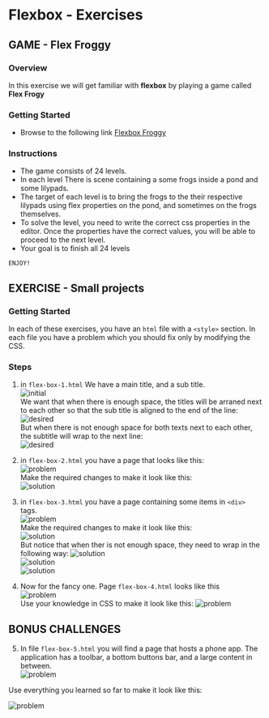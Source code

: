 # Flexbox - Exercises

## GAME - Flex Froggy

### Overview
In this exercise we will get familiar with **flexbox** by playing a game called **Flex Frogy**

### Getting Started
* Browse to the following link [Flexbox Froggy](https://flexboxfroggy.com/)

### Instructions
- The game consists of 24 levels.
- In each level There is scene containing a some frogs inside a pond and some lilypads.
- The target of each level is to bring the frogs to the their respective lilypads using flex properties on the pond, and sometimes on the frogs themselves.
- To solve the level, you need to write the correct css properties in the editor. Once the properties have the correct values, you will be able to proceed to the next level.
- Your goal is to finish all 24 levels

~~~
ENJOY!
~~~

## EXERCISE - Small projects
### Getting Started
In each of these exercises, you have an `html` file with a `<style>` section. In each file you have a problem which you should fix only by modifying the CSS.

### Steps
1. in `flex-box-1.html` We have a main title, and a sub title. <br>
![initial](images/fb-1.1.png)<br>
We want that when there is enough space, the titles will be arraned next to each other so that the sub title is aligned to the end of the line: <br>
![desired](images/fb-1.2.png)<br>
But when there is not enough space for both texts next to each other, the subtitle will wrap to the next line: <br>
![desired](images/fb-1.3.png)


2. in `flex-box-2.html` you have a page that looks like this:<br> ![problem](images/fb-2.1.png)<br> Make the required changes to make it look like this: <br>![solution](images/fb-2.2.png)

3. in `flex-box-3.html` you have a page containing some items in `<div>` tags. <br>
![problem](images/fb-3.1.png)<br>
Make the required changes to make it look like this:<br>
![solution](images/fb-3.2.png)<br>
But notice that when ther is not enough space, they need to wrap in the following way:
![solution](images/fb-3.3.png)<br>
![solution](images/fb-3.4.png)<br>
![solution](images/fb-3.5.png)<br>

4. Now for the fancy one. Page `flex-box-4.html` looks like this<br>
![problem](images/fb-4.1.png)<br>
Use your knowledge in CSS to make it look like this: 
![problem](images/fb-4.2.png)

## BONUS CHALLENGES
5. In file `flex-box-5.html` you will find a page that hosts a phone app. The application has a toolbar, a bottom buttons bar, and a large content in between.<br>
![problem](images/fb-5.1.png)<br>

Use everything you learned so far to make it look like this:

![problem](images/fb-5.2.png)


